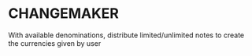 # CHANGEMAKER

With available denominations, distribute limited/unlimited notes to create the currencies given by user
